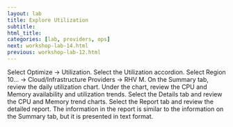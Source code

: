 ```yaml
---
layout: lab
title: Explore Utilization
subtitle:
html_title:
categories: [lab, providers, ops]
next: workshop-lab-14.html
previous: workshop-lab-12.html
---
```


Select Optimize → Utilization.
Select the Utilization accordion.
Select Region 10… → Cloud/Infrastructure Providers → RHV M.
On the Summary tab, review the daily utilization chart.
Under the chart, review the CPU and Memory availability and utilization trends.
Select the Details tab and review the CPU and Memory trend charts.
Select the Report tab and review the detailed report.  The information in the report is similar to the information on the Summary tab, but it is presented in text format.
